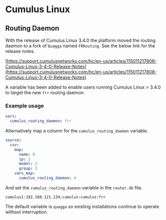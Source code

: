 # Cumulus Linux

## Routing Daemon

With the release of Cumulus Linux 3.4.0 the platform moved the routing daemon to a fork of `Quagga` named `FRRouting`. See the below link for the release notes.

[https://support.cumulusnetworks.com/hc/en-us/articles/115011217808-Cumulus-Linux-3-4-0-Release-Notes](https://support.cumulusnetworks.com/hc/en-us/articles/115011217808-Cumulus-Linux-3-4-0-Release-Notes)

A variable has been added to enable users running Cumulus Linux > 3.4.0 to target the new `frr` routing daemon.

### Example usage

```yaml
vars:
  cumulus_routing_daemon: frr
```

Alternatively map a column for the  `cumulus_routing_daemon` variable.

```yaml
source:
  csv:
    map:
      name: 0
      ip: 1
      model: 2
      group: 3
    vars_map:
      cumulus_routing_daemon: 4
```

And set the `cumulus_routing_daemon` variable in the `router.db` file.

```text
cumulus1:192.168.121.134:cumulus:cumulus:frr
```

The default variable is `quagga` so existing installations continue to operate without interruption.